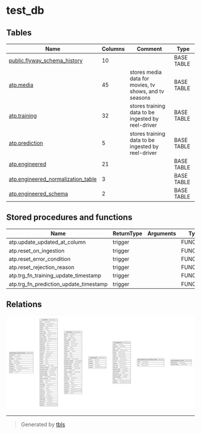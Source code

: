 # test_db

## Tables

| Name | Columns | Comment | Type |
| ---- | ------- | ------- | ---- |
| [public.flyway_schema_history](public.flyway_schema_history.md) | 10 |  | BASE TABLE |
| [atp.media](atp.media.md) | 45 | stores media data for movies, tv shows, and tv seasons | BASE TABLE |
| [atp.training](atp.training.md) | 32 | stores training data to be ingested by reel-driver | BASE TABLE |
| [atp.prediction](atp.prediction.md) | 5 | stores training data to be ingested by reel-driver | BASE TABLE |
| [atp.engineered](atp.engineered.md) | 21 |  | BASE TABLE |
| [atp.engineered_normalization_table](atp.engineered_normalization_table.md) | 3 |  | BASE TABLE |
| [atp.engineered_schema](atp.engineered_schema.md) | 2 |  | BASE TABLE |

## Stored procedures and functions

| Name | ReturnType | Arguments | Type |
| ---- | ------- | ------- | ---- |
| atp.update_updated_at_column | trigger |  | FUNCTION |
| atp.reset_on_ingestion | trigger |  | FUNCTION |
| atp.reset_error_condition | trigger |  | FUNCTION |
| atp.reset_rejection_reason | trigger |  | FUNCTION |
| atp.trg_fn_training_update_timestamp | trigger |  | FUNCTION |
| atp.trg_fn_prediction_update_timestamp | trigger |  | FUNCTION |

## Relations

![er](schema.svg)

---

> Generated by [tbls](https://github.com/k1LoW/tbls)
